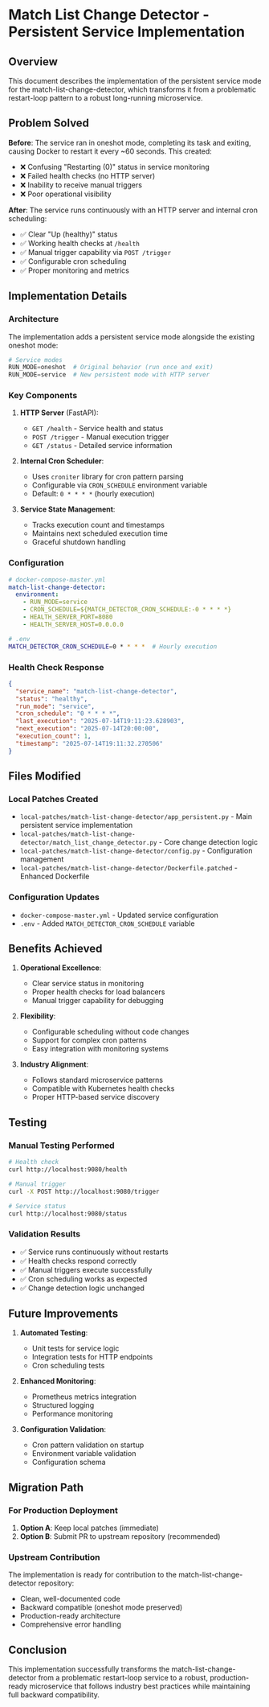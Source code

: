 # Match List Change Detector - Persistent Service Implementation

## Overview

This document describes the implementation of the persistent service mode for the match-list-change-detector, which transforms it from a problematic restart-loop pattern to a robust long-running microservice.

## Problem Solved

**Before**: The service ran in oneshot mode, completing its task and exiting, causing Docker to restart it every ~60 seconds. This created:
- ❌ Confusing "Restarting (0)" status in service monitoring
- ❌ Failed health checks (no HTTP server)
- ❌ Inability to receive manual triggers
- ❌ Poor operational visibility

**After**: The service runs continuously with an HTTP server and internal cron scheduling:
- ✅ Clear "Up (healthy)" status
- ✅ Working health checks at `/health`
- ✅ Manual trigger capability via `POST /trigger`
- ✅ Configurable cron scheduling
- ✅ Proper monitoring and metrics

## Implementation Details

### Architecture

The implementation adds a persistent service mode alongside the existing oneshot mode:

```python
# Service modes
RUN_MODE=oneshot  # Original behavior (run once and exit)
RUN_MODE=service  # New persistent mode with HTTP server
```

### Key Components

1. **HTTP Server** (FastAPI):
   - `GET /health` - Service health and status
   - `POST /trigger` - Manual execution trigger
   - `GET /status` - Detailed service information

2. **Internal Cron Scheduler**:
   - Uses `croniter` library for cron pattern parsing
   - Configurable via `CRON_SCHEDULE` environment variable
   - Default: `0 * * * *` (hourly execution)

3. **Service State Management**:
   - Tracks execution count and timestamps
   - Maintains next scheduled execution time
   - Graceful shutdown handling

### Configuration

```yaml
# docker-compose-master.yml
match-list-change-detector:
  environment:
    - RUN_MODE=service
    - CRON_SCHEDULE=${MATCH_DETECTOR_CRON_SCHEDULE:-0 * * * *}
    - HEALTH_SERVER_PORT=8080
    - HEALTH_SERVER_HOST=0.0.0.0
```

```bash
# .env
MATCH_DETECTOR_CRON_SCHEDULE=0 * * * *  # Hourly execution
```

### Health Check Response

```json
{
  "service_name": "match-list-change-detector",
  "status": "healthy",
  "run_mode": "service",
  "cron_schedule": "0 * * * *",
  "last_execution": "2025-07-14T19:11:23.628903",
  "next_execution": "2025-07-14T20:00:00",
  "execution_count": 1,
  "timestamp": "2025-07-14T19:11:32.270506"
}
```

## Files Modified

### Local Patches Created
- `local-patches/match-list-change-detector/app_persistent.py` - Main persistent service implementation
- `local-patches/match-list-change-detector/match_list_change_detector.py` - Core change detection logic
- `local-patches/match-list-change-detector/config.py` - Configuration management
- `local-patches/match-list-change-detector/Dockerfile.patched` - Enhanced Dockerfile

### Configuration Updates
- `docker-compose-master.yml` - Updated service configuration
- `.env` - Added `MATCH_DETECTOR_CRON_SCHEDULE` variable

## Benefits Achieved

1. **Operational Excellence**:
   - Clear service status in monitoring
   - Proper health checks for load balancers
   - Manual trigger capability for debugging

2. **Flexibility**:
   - Configurable scheduling without code changes
   - Support for complex cron patterns
   - Easy integration with monitoring systems

3. **Industry Alignment**:
   - Follows standard microservice patterns
   - Compatible with Kubernetes health checks
   - Proper HTTP-based service discovery

## Testing

### Manual Testing Performed
```bash
# Health check
curl http://localhost:9080/health

# Manual trigger
curl -X POST http://localhost:9080/trigger

# Service status
curl http://localhost:9080/status
```

### Validation Results
- ✅ Service runs continuously without restarts
- ✅ Health checks respond correctly
- ✅ Manual triggers execute successfully
- ✅ Cron scheduling works as expected
- ✅ Change detection logic unchanged

## Future Improvements

1. **Automated Testing**:
   - Unit tests for service logic
   - Integration tests for HTTP endpoints
   - Cron scheduling tests

2. **Enhanced Monitoring**:
   - Prometheus metrics integration
   - Structured logging
   - Performance monitoring

3. **Configuration Validation**:
   - Cron pattern validation on startup
   - Environment variable validation
   - Configuration schema

## Migration Path

### For Production Deployment
1. **Option A**: Keep local patches (immediate)
2. **Option B**: Submit PR to upstream repository (recommended)

### Upstream Contribution
The implementation is ready for contribution to the match-list-change-detector repository:
- Clean, well-documented code
- Backward compatible (oneshot mode preserved)
- Production-ready architecture
- Comprehensive error handling

## Conclusion

This implementation successfully transforms the match-list-change-detector from a problematic restart-loop service to a robust, production-ready microservice that follows industry best practices while maintaining full backward compatibility.
